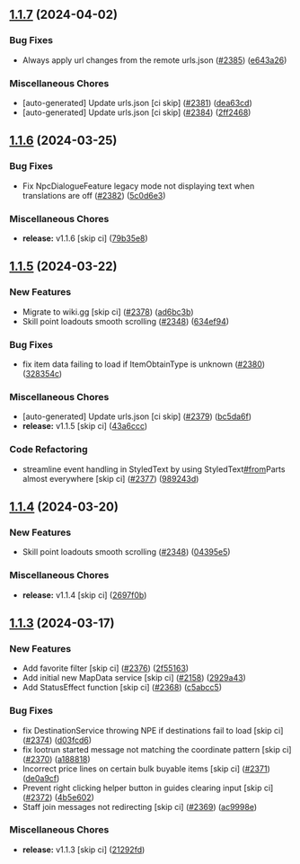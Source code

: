 ## [1.1.7](https://github.com/Wynntils/Artemis/compare/v1.1.6...v1.1.7) (2024-04-02)


### Bug Fixes

* Always apply url changes from the remote urls.json ([#2385](https://github.com/Wynntils/Artemis/issues/2385)) ([e643a26](https://github.com/Wynntils/Artemis/commit/e643a262205538b3f566b5a410da4407b3ad8017))


### Miscellaneous Chores

* [auto-generated] Update urls.json [ci skip] ([#2381](https://github.com/Wynntils/Artemis/issues/2381)) ([dea63cd](https://github.com/Wynntils/Artemis/commit/dea63cd048744915581270e2c849b1da43fcfdb8))
* [auto-generated] Update urls.json [ci skip] ([#2384](https://github.com/Wynntils/Artemis/issues/2384)) ([2ff2468](https://github.com/Wynntils/Artemis/commit/2ff24685c3e2053861ba4d0ea1e007ea81541689))

## [1.1.6](https://github.com/Wynntils/Artemis/compare/v1.1.5...v1.1.6) (2024-03-25)


### Bug Fixes

* Fix NpcDialogueFeature legacy mode not displaying text when translations are off ([#2382](https://github.com/Wynntils/Artemis/issues/2382)) ([5c0d6e3](https://github.com/Wynntils/Artemis/commit/5c0d6e305e6f3959295e3b2699d231a2146eef03))


### Miscellaneous Chores

* **release:** v1.1.6 [skip ci] ([79b35e8](https://github.com/Wynntils/Artemis/commit/79b35e8f469d75f1dea5e9cc76da2ecf73067317))

## [1.1.5](https://github.com/Wynntils/Artemis/compare/v1.1.4...v1.1.5) (2024-03-22)


### New Features

* Migrate to wiki.gg [skip ci] ([#2378](https://github.com/Wynntils/Artemis/issues/2378)) ([ad6bc3b](https://github.com/Wynntils/Artemis/commit/ad6bc3b9f3719d15075f70b3bb3394058fd9e949))
* Skill point loadouts smooth scrolling ([#2348](https://github.com/Wynntils/Artemis/issues/2348)) ([634ef94](https://github.com/Wynntils/Artemis/commit/634ef944be73643ae4b5be7b1012468eee7bca14))


### Bug Fixes

* fix item data failing to load if ItemObtainType is unknown ([#2380](https://github.com/Wynntils/Artemis/issues/2380)) ([328354c](https://github.com/Wynntils/Artemis/commit/328354c178fd5673c96757ac0c0902159229a705))


### Miscellaneous Chores

* [auto-generated] Update urls.json [ci skip] ([#2379](https://github.com/Wynntils/Artemis/issues/2379)) ([bc5da6f](https://github.com/Wynntils/Artemis/commit/bc5da6f1f6a30c81be3a104a716e573d10a9d67e))
* **release:** v1.1.5 [skip ci] ([43a6ccc](https://github.com/Wynntils/Artemis/commit/43a6ccc15ed2fa0adab49c4ab37e8089df29b688))


### Code Refactoring

* streamline event handling in StyledText by using StyledText[#from](https://github.com/Wynntils/Artemis/issues/from)Parts almost everywhere [skip ci] ([#2377](https://github.com/Wynntils/Artemis/issues/2377)) ([989243d](https://github.com/Wynntils/Artemis/commit/989243da325b6fb5b2dc301267db5539f63c8065))

## [1.1.4](https://github.com/Wynntils/Artemis/compare/v1.1.3...v1.1.4) (2024-03-20)


### New Features

* Skill point loadouts smooth scrolling ([#2348](https://github.com/Wynntils/Artemis/issues/2348)) ([04395e5](https://github.com/Wynntils/Artemis/commit/04395e57a6971c9dfa1c57c68b25f0bbd2088c6e))


### Miscellaneous Chores

* **release:** v1.1.4 [skip ci] ([2697f0b](https://github.com/Wynntils/Artemis/commit/2697f0b5b4ffe3da01111b50d71f86309e2d3ce4))

## [1.1.3](https://github.com/Wynntils/Artemis/compare/v1.1.2...v1.1.3) (2024-03-17)


### New Features

* Add favorite filter [skip ci] ([#2376](https://github.com/Wynntils/Artemis/issues/2376)) ([2f55163](https://github.com/Wynntils/Artemis/commit/2f55163b1d773429fc96b863777ff8a14c7a5d73))
* Add initial new MapData service [skip ci] ([#2158](https://github.com/Wynntils/Artemis/issues/2158)) ([2929a43](https://github.com/Wynntils/Artemis/commit/2929a43b0ce248f3c60772b5b4698115f0ef66c9))
* Add StatusEffect function [skip ci] ([#2368](https://github.com/Wynntils/Artemis/issues/2368)) ([c5abcc5](https://github.com/Wynntils/Artemis/commit/c5abcc55e31dafeef92802af6312359beaf342b6))


### Bug Fixes

* fix DestinationService throwing NPE if destinations fail to load [skip ci] ([#2374](https://github.com/Wynntils/Artemis/issues/2374)) ([d03fcd6](https://github.com/Wynntils/Artemis/commit/d03fcd61d348c4aa394b4748c0ffe1d61114c473))
* fix lootrun started message not matching the coordinate pattern [skip ci] ([#2370](https://github.com/Wynntils/Artemis/issues/2370)) ([a188818](https://github.com/Wynntils/Artemis/commit/a188818fe02a77fe37996e3f6e401fc47c6978ad))
* Incorrect price lines on certain bulk buyable items [skip ci] ([#2371](https://github.com/Wynntils/Artemis/issues/2371)) ([de0a9cf](https://github.com/Wynntils/Artemis/commit/de0a9cf00c498a83b9a37b626fe61d7432cbcd6e))
* Prevent right clicking helper button in guides clearing input [skip ci] ([#2372](https://github.com/Wynntils/Artemis/issues/2372)) ([4b5e602](https://github.com/Wynntils/Artemis/commit/4b5e602651328996430f349ed9a924a36d334806))
* Staff join messages not redirecting [skip ci] ([#2369](https://github.com/Wynntils/Artemis/issues/2369)) ([ac9998e](https://github.com/Wynntils/Artemis/commit/ac9998ef37ff82791055dd4335af23691e5eca56))


### Miscellaneous Chores

* **release:** v1.1.3 [skip ci] ([21292fd](https://github.com/Wynntils/Artemis/commit/21292fd9ea9d166fcc4f6dc1054889fa7c208c11))

